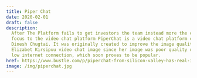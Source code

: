 ```yaml
---
title: Piper Chat
date: 2020-02-01
draft: false
description:
  After The Platform fails to get investors the team instead more the company
  focus to the video chat platform PiperChat is a video chat platform created by
  Dinesh Chugtai. It was originally created to improve the image quality of
  Elizabet Kirsipuu video chat image since her image was poor quality due to her
  low internet connection, which soon proves to be popular.
href: https://www.bustle.com/p/piperchat-from-silicon-valley-has-real-inspirations-that-you-can-use-today-52313
image: /img/piperchat.jpg
---
```

